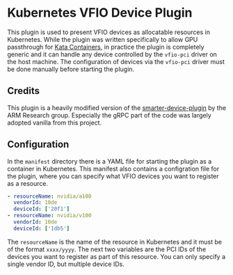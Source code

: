 # Kubernetes VFIO Device Plugin
This plugin is used to present VFIO devices as allocatable resources in Kubernetes. While the plugin was written specifically to allow GPU passthrough for [Kata Containers](https://katacontainers.io), in practice the plugin is completely generic and it can handle any device controlled by the `vfio-pci` driver on the host machine. The configuration of devices via the `vfio-pci` driver must be done manually before starting the plugin.


## Credits
This plugin is a heavily modified version of the [smarter-device-plugin](https://gitlab.com/arm-research/smarter/smarter-device-manager) by the ARM Research group. Especially the gRPC part of the code was largely adopted vanilla from this project.


## Configuration
In the `manifest` directory there is a YAML file for starting the plugin as a container in Kubernetes. This manifest also contains a configration file for the plugin, where you can specify what VFIO devices you want to register as a resource.

```yaml
- resourceName: nvidia/a100
  vendorId: 10de
  deviceId: ['20f1']
- resourceName: nvidia/v100
  vendorId: 10de
  deviceId: ['1db5']
```

The `resourceName` is the name of the resource in Kubernetes and it must be of the format `xxxx/yyyy`. The next two variables are the PCI IDs of the devices you want to register as part of this resource. You can only specify a single vendor ID, but multiple device IDs.
